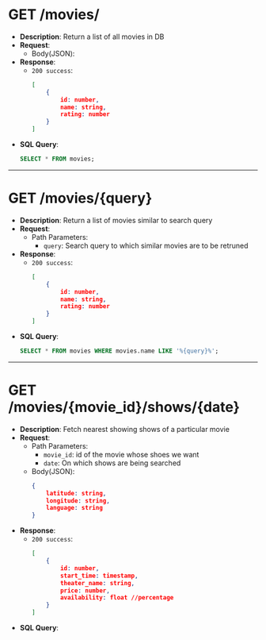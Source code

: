 # GET /movies/
- **Description**: Return a list of all movies in DB
- **Request**:
    - Body(JSON):
- **Response**:
    - `200 success`:
        ```json
        [
            {   
                id: number,
                name: string,
                rating: number
            }
        ]
        ```
- **SQL Query**:
    ```sql
    SELECT * FROM movies; 
    ```


---



# GET /movies/{query}
- **Description**: Return a list of movies similar to search query
- **Request**:
    - Path Parameters:
        - `query`: Search query to which similar movies are to be retruned
- **Response**:
    - `200 success`:
        ```json
        [
            {   
                id: number,
                name: string,
                rating: number
            }
        ]
        ```
- **SQL Query**:
    ```sql
    SELECT * FROM movies WHERE movies.name LIKE '%{query}%'; 
    ```

---



# GET /movies/{movie_id}/shows/{date}
- **Description**: Fetch nearest showing shows of a particular movie
- **Request**:
    - Path Parameters:
        - `movie_id`: id of the movie whose shoes we want
        - `date`: On which shows are being searched
    - Body(JSON):
        ```json
        {
            latitude: string,
            longitude: string,
            language: string
        }
        ```
- **Response**:
    - `200 success`:
        ```json
        [
            {
                id: number,
                start_time: timestamp,
                theater_name: string,
                price: number,
                availability: float //percentage
            }
        ] 
        ```
- **SQL Query**:
    ```sql
    
    ```
